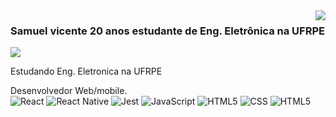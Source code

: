 <img align='right' src="https://github-readme-stats.vercel.app/api?username=SamuelV1&show_icons=true&title_color=783c00&text_color=af552e&icon_color=783c00&bg_color=f8efd4&cache_seconds=2300">

### Samuel vicente 20 anos estudante de Eng. Eletrônica na UFRPE 

<img src="https://img.shields.io/static/v1?label=Overview&message=SamuelV1&color=f8efd4&style=for-the-badge&logo=GitHub">

<p>

Estudando Eng. Eletronica na UFRPE<br/>

Desenvolvedor Web/mobile.
<br>
![React](https://img.shields.io/badge/-React-333333?style=flat&logo=react)
![React Native](https://img.shields.io/badge/-React%20Native-333333?style=flat&logo=react)
  ![Jest](https://img.shields.io/badge/-Jest-333333?style=flat&logo=jest)
![JavaScript](https://img.shields.io/badge/-JavaScript-333333?style=flat&logo=javascript)
  ![HTML5](https://img.shields.io/badge/-HTML5-333333?style=flat&logo=HTML5)
  ![CSS](https://img.shields.io/badge/-CSS-333333?style=flat&logo=CSS3&logoColor=1572B6)
![HTML5](https://img.shields.io/badge/-Python-333333?style=flat&logo=Python)

</p>

